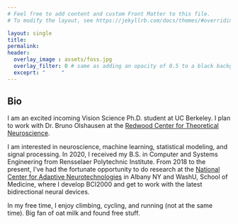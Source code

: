 ```yaml
---
# Feel free to add content and custom Front Matter to this file.
# To modify the layout, see https://jekyllrb.com/docs/themes/#overriding-theme-defaults

layout: single
title:
permalink:
header:
  overlay_image : assets/foss.jpg
  overlay_filter: 0 # same as adding an opacity of 0.5 to a black background
  exceprt: "     "
---
```


## Bio

I am an excited incoming Vision Science Ph.D. student at UC Berkeley. I plan to work with  Dr. Bruno Olshausen at the [Redwood Center for Theoretical Neuroscience](https://redwood.berkeley.edu).

I am interested in neuroscience, machine learning, statistical modeling, and signal processing. In 2020, I received my B.S. in Computer and Systems Engineering from Rensselaer Polytechnic Institute. From 2018 to the present, I've had the fortunate opportunity to do research at the [National Center for Adaptive Neurotechnologies](https://www.neurotechcenter.org) in Albany NY and WashU, School of Medicine, where I develop BCI2000 and get to work with the latest bidirectional neural devices.

In my free time, I enjoy climbing, cycling, and running (not at the same time). Big fan of oat milk and found free stuff.
